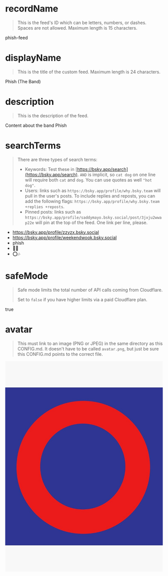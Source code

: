 
# recordName

> This is the feed's ID which can be letters, numbers, or dashes. Spaces are not allowed. Maximum length is 15 characters.

phish-feed

# displayName

> This is the title of the custom feed. Maximum length is 24 characters.

Phish (The Band)

# description

> This is the description of the feed.

Content about the band Phish

# searchTerms

> There are three types of search terms:
>
> - Keywords: Test these in [https://bsky.app/search](https://bsky.app/search). `AND` is implicit, so `cat dog` on one line will require both `cat` and `dog`. You can use quotes as well `"hot dog"`.
> - Users: links such as `https://bsky.app/profile/why.bsky.team` will pull in the user's posts. To include replies and reposts, you can add the following flags: `https://bsky.app/profile/why.bsky.team +replies +reposts`.
> - Pinned posts: links such as `https://bsky.app/profile/saddymayo.bsky.social/post/3jxju2wwap22e` will pin at the top of the feed. One link per line, please.

- https://bsky.app/profile/zzyzx.bsky.social
- https://bsky.app/profile/weekendwook.bsky.social
- phish
- 🐠🎶
- ⭕️🎶
  
# safeMode

> Safe mode limits the total number of API calls coming from Cloudflare.
>
> Set to `false` if you have higher limits via a paid Cloudflare plan.

true

# avatar

> This must link to an image (PNG or JPEG) in the same directory as this CONFIG.md. It doesn't have to be called `avatar.png`, but just be sure this CONFIG.md points to the correct file.

![](avatar.png)
